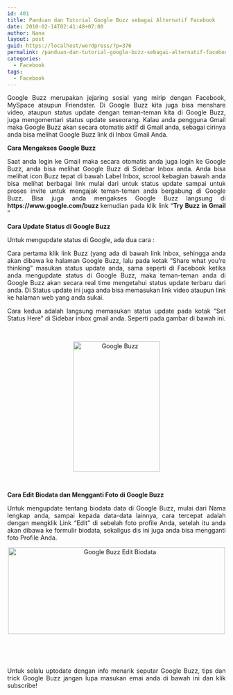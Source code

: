 ```yaml
---
id: 401
title: Panduan dan Tutorial Google Buzz sebagai Alternatif Facebook
date: 2010-02-14T02:41:48+07:00
author: Nana
layout: post
guid: https://localhost/wordpress/?p=376
permalink: /panduan-dan-tutorial-google-buzz-sebagai-alternatif-facebook/
categories:
  - Facebook
tags:
  - Facebook
---
```

<p align="justify">
  Google Buzz merupakan jejaring sosial yang mirip dengan Facebook, MySpace ataupun Friendster. Di Google Buzz kita juga bisa menshare video, ataupun status update dengan teman-teman kita di Google Buzz, juga mengomentari status update seseorang. Kalau anda pengguna Gmail maka Google Buzz akan secara otomatis aktif di Gmail anda, sebagai cirinya anda bisa melihat Google Buzz link di Inbox Gmail Anda.
</p>

<!--more-->

<p align="justify">
  <strong>Cara Mengakses Google Buzz </strong>
</p>

<p align="justify">
  Saat anda login ke Gmail maka secara otomatis anda juga login ke Google Buzz, anda bisa melihat Google Buzz di Sidebar Inbox anda. Anda bisa melihat icon Buzz tepat di bawah Label Inbox, scrool kebagian bawah anda bisa melihat berbagai link mulai dari untuk status update sampai untuk proses invite untuk mengajak teman-teman anda bergabung di Google Buzz. Bisa juga anda mengakses Google Buzz langsung di <strong>https://www.google.com/buzz </strong> kemudian pada klik link “<strong>Try Buzz in Gmail </strong>”
</p>

<p align="justify">
  <strong>Cara Update Status di Google Buzz </strong>
</p>

<p align="justify">
  Untuk mengupdate status di Google, ada dua cara :
</p>

<p align="justify">
  Cara pertama klik link Buzz (yang ada di bawah link Inbox, sehingga anda akan dibawa ke halaman Google Buzz, lalu pada kotak “Share what you’re thinking” masukan status update anda, sama seperti di Facebook ketika anda mengupdate status di Google Buzz, maka teman-teman anda di Google Buzz akan secara real time mengetahui status update terbaru dari anda. Di Status update ini juga anda bisa memasukan link video ataupun link ke halaman web yang anda sukai.
</p>

<p align="justify">
  Cara kedua adalah langsung memasukan status update pada kotak “Set Status Here” di Sidebar inbox gmail anda. Seperti pada gambar di bawah ini.
</p>

<p align="justify">
   
</p>

<div style="text-align: center">
  <img loading="lazy" src="https://missgadget.info/wp-content/uploads/missgadget-01/google_buzz_02.jpg" border="0" alt="Google Buzz" title="Google Buzz" width="200" height="300" />
</div>

 

<p align="justify">
  <strong>Cara Edit Biodata dan Mengganti Foto di Google Buzz </strong>
</p>

<p align="justify">
  Untuk mengupdate tentang biodata data di Google Buzz, mulai dari Nama lengkap anda, sampai kepada data-data lainnya, cara tercepat adalah dengan mengklik Link “Edit” di sebelah foto profile Anda, setelah itu anda akan dibawa ke formulir biodata, sekaligus dis ini juga anda bisa mengganti foto Profile Anda.
</p>

<div style="text-align: center">
  <img loading="lazy" src="https://missgadget.info/wp-content/uploads/missgadget-01/google_buzz_01.jpg" border="0" alt="Google Buzz Edit Biodata" title="Google Buzz" width="500" height="200" />
</div>

 

 

<p align="justify">
  Untuk selalu uptodate dengan info menarik seputar Google Buzz, tips dan trick Google Buzz jangan lupa masukan emai anda di bawah ini dan klik subscribe!
</p>